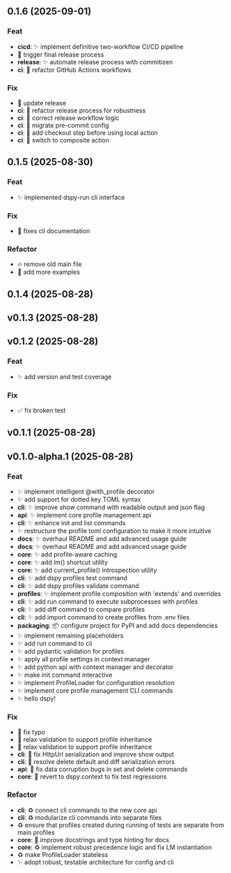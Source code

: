## 0.1.6 (2025-09-01)

### Feat

- **cicd**: ✨ implement definitive two-workflow CI/CD pipeline
- 🚀 trigger final release process
- **release**: ✨ automate release process with commitizen
- **ci**: 🚀 refactor GitHub Actions workflows

### Fix

- :green_heart: update release
- **ci**: 🐛 refactor release process for robustness
- **ci**: 🐛 correct release workflow logic
- **ci**: 🔧 migrate pre-commit config
- **ci**: 🐛 add checkout step before using local action
- **ci**: 🐛 switch to composite action

## 0.1.5 (2025-08-30)

### Feat

- :sparkles: implemented dspy-run cli interface

### Fix

- :bug: fixes cli documentation

### Refactor

- :fire: remove old main file
- :art: add more examples

## 0.1.4 (2025-08-28)

## v0.1.3 (2025-08-28)

## v0.1.2 (2025-08-28)

### Feat

- :sparkles: add version and test coverage

### Fix

- :white_check_mark: fix broken test

## v0.1.1 (2025-08-28)

## v0.1.0-alpha.1 (2025-08-28)

### Feat

- ✨ implement intelligent @with_profile decorator
- ✨ add support for dotted key TOML syntax
- **cli**: ✨ improve show command with readable output and json flag
- **api**: ✨ implement core profile management api
- **cli**: ✨ enhance init and list commands
- :sparkles: restructure the profile toml configuration to make it more intuitive
- **docs**: ✨ overhaul README and add advanced usage guide
- **docs**: ✨ overhaul README and add advanced usage guide
- **core**: ✨ add profile-aware caching
- **core**: ✨ add lm() shortcut utility
- **core**: ✨ add current_profile() introspection utility
- **cli**: ✨ add dspy profiles test command
- **cli**: ✨ add dspy profiles validate command
- **profiles**: ✨ implement profile composition with 'extends' and overrides
- **cli**: ✨ add run command to execute subprocesses with profiles
- **cli**: ✨ add diff command to compare profiles
- **cli**: ✨ add import command to create profiles from .env files
- **packaging**: 📦 configure project for PyPI and add docs dependencies
- :sparkles: implement remaining placeholders
- ✨ add run command to cli
- ✨ add pydantic validation for profiles
- ✨ apply all profile settings in context manager
- ✨ add python api with context manager and decorator
- ✨ make init command interactive
- ✨ implement ProfileLoader for configuration resolution
- ✨ implement core profile management CLI commands
- :sparkles: hello dspy!

### Fix

- :memo: fix typo
- 🐛 relax validation to support profile inheritance
- 🐛 relax validation to support profile inheritance
- **cli**: 🐛 fix HttpUrl serialization and improve show output
- **cli**: 🐛 resolve delete default and diff serialization errors
- **api**: 🐛 fix data corruption bugs in set and delete commands
- **core**: 🐛 revert to dspy.context to fix test regressions

### Refactor

- **cli**: ♻️ connect cli commands to the new core api
- **cli**: ♻️ modularize cli commands into separate files
- :recycle: ensure that profiles created during running of tests are separate from main profiles
- **core**: 🎨 improve docstrings and type hinting for docs
- **core**: ♻️ implement robust precedence logic and fix LM instantiation
- ♻️ make ProfileLoader stateless
- ✨ adopt robust, testable architecture for config and cli
